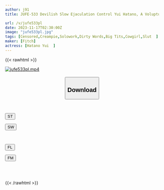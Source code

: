 ```yaml
---
author: j91
title: JUFE-533 Devilish Slow Ejaculation Control Yui Hatano, A Voluptuous Slut Who Carefully Plays With Her Cock Pet

url: /v/jufe533pl
date: 2023-11-17T02:30:00Z
image: "jufe533pl.jpg"
tags: [Censored,Creampie,Solowork,Dirty Words,Big Tits,Cowgirl,Slut	 ]
maker: [Fitch]
actress: [Hatano Yui  ]
---
```



{{< rawhtml >}}

<div class="video" data-videoid="apgpqKj7qLTxyAM">
    <a href="javascript:;">
        <img src="/v/jufe533pl/jufe533pl.jpg" width="WIDTH" height="HEIGHT" alt="jufe533pl.mp4" loading="lazy">
    </a>
</div>

<script type="text/javascript" src="https://j91.asia/asset/on-demand-st.js"></script>

<br>
  <link rel="stylesheet" href="https://j91.asia/asset/bs5.css">
  
  <center>
  <button class="btn btn-primary" type="button" data-bs-toggle="collapse" data-bs-target=".multi-collapse" aria-expanded="false" aria-controls="multiCollapseExample1 multiCollapseExample2"><h2>Download</h2></button></center>
</p>
<div class="row">
  <div class="col">
    <div class="collapse multi-collapse" id="multiCollapseExample1">
      <div class="card card-body">
	      	      <br>
<div class="buttons">  
<p><a href="https://streamtape.to/v/apgpqKj7qLTxyAM" target="_blank"><button class="btn-hover color-3"><i class="fa fa-download"></i> ST</button></a></p>
<p><a href="https://sfastwish.com/67xz9prdag15" target="_blank"><button class="btn-hover color-2"><i class="fa fa-download"></i> SW</button></a></p></div>
    </div>
  </div>
</div>
  <div class="col">
    <div class="collapse multi-collapse" id="multiCollapseExample2">
      <div class="card card-body">
	      <br>
<div class="buttons">
<p><a href="javascript:;" target="_blank"><button class="btn-hover color-9"><i class="fa fa-download"></i> FL</button></a></p>
<p><a href="javascript:;" target="_blank"><button class="btn-hover color-8"><i class="fa fa-download"></i> FM</button></a></p></div>
<br><br>
      </div>
    </div>
  </div>
</div>

{{< /rawhtml >}}
